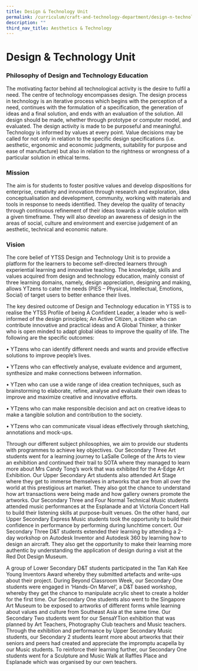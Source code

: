 ```yaml
---
title: Design & Technology Unit
permalink: /curriculum/craft-and-technology-department/design-n-technology-unit/
description: ""
third_nav_title: Aesthetics & Technology
---
```

# **Design & Technology Unit**

### Philosophy of Design and Technology Education

  
The motivating factor behind all technological activity is the desire to fulfil a need. The centre of technology encompasses design. The design process in technology is an iterative process which begins with the perception of a need, continues with the formulation of a specification, the generation of ideas and a final solution, and ends with an evaluation of the solution. All design should be made, whether through prototype or computer model, and evaluated. The design activity is made to be purposeful and meaningful. Technology is informed by values at every point. Value decisions may be called for not only in relation to the specific design specifications (i.e. aesthetic, ergonomic and economic judgments, suitability for purpose and ease of manufacture) but also in relation to the rightness or wrongness of a particular solution in ethical terms.  
  

### Mission
  
The aim is for students to foster positive values and develop dispositions for enterprise, creativity and innovation through research and exploration, idea conceptualisation and development, community, working with materials and tools in response to needs identified. They develop the quality of tenacity through continuous refinement of their ideas towards a viable solution with a given timeframe. They will also develop an awareness of design in the areas of social, culture and environment and exercise judgement of an aesthetic, technical and economic nature.  

### Vision

The core belief of YTSS Design and Technology Unit is to provide a platform for the learners to become self-directed learners through experiential learning and innovative teaching. The knowledge, skills and values acquired from design and technology education, mainly consist of three learning domains, namely, design appreciation, designing and making, allows YTzens to cater the needs (PIES – Physical, Intellectual, Emotions, Social) of target users to better enhance their lives.

The key desired outcome of Design and Technology education in YTSS is to realise the YTSS Profile of being A Confident Leader, a leader who is well-informed of the design principles; An Active Citizen, a citizen who can contribute innovative and practical ideas and A Global Thinker, a thinker who is open minded to adapt global ideas to improve the quality of life. The following are the specific outcomes:

• YTzens who can identify different needs and wants and provide effective solutions to improve people’s lives.

• YTzens who can effectively analyse, evaluate evidence and argument, synthesize and make connections between information.

• YTzen who can use a wide range of idea creation techniques, such as brainstorming to elaborate, refine, analyse and evaluate their own ideas to improve and maximize creative and innovative efforts.

• YTzens who can make responsible decision and act on creative ideas to make a tangible solution and contribution to the society.

• YTzens who can communicate visual ideas effectively through sketching, annotations and mock-ups.

  

Through our different subject philosophies, we aim to provide our students with programmes to achieve key objectives. Our Secondary Three Art students went for a learning journey to LaSalle College of the Arts to view an exhibition and continued their trail to SOTA where they managed to learn more about Mrs Candy Tong’s work that was exhibited for the A-Edge Art Exhibition. Our Upper Secondary Art students also attended Art Stage where they get to immerse themselves in artworks that are from all over the world at this prestigious art market. They also got the chance to understand how art transactions were being made and how gallery owners promote the artworks. Our Secondary Three and Four Normal Technical Music students attended music performances at the Esplanade and at Victoria Concert Hall to build their listening skills at purpose-built venues. On the other hand, our Upper Secondary Express Music students took the opportunity to build their confidence in performance by performing during lunchtime concert. Our Secondary Three D&T students extended their learning by attending a 2-day workshop on Autodesk Inventor and Autodesk 360 by learning how to design an aircraft. They also get the opportunity to make their learning more authentic by understanding the application of design during a visit at the Red Dot Design Museum.

  

A group of Lower Secondary D&T students participated in the Tan Kah Kee Young Inventors Award whereby they submitted artefacts and write-ups about their project. During Beyond Classroom Week, our Secondary One students were engaged in ‘Hands-On Marvel’, a D&T based workshop, whereby they get the chance to manipulate acrylic sheet to create a holder for the first time. Our Secondary One students also went to the Singapore Art Museum to be exposed to artworks of different forms while learning about values and culture from Southeast Asia at the same time. Our Secondary Two students went for our SensaYTion exhibition that was planned by Art Teachers, Photography Club teachers and Music teachers. Through the exhibition and performance by Upper Secondary Music students, our Secondary 2 students learnt more about artworks that their seniors and peers had created and appreciate the impromptu acapella by our Music students. To reinforce their learning further, our Secondary One students went for a Sculpture and Music Walk at Raffles Place and Esplanade which was organised by our own teachers.